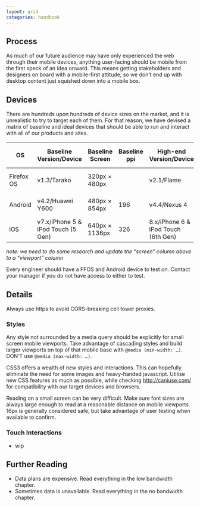 ```yaml
---
layout: grid
categories: handbook
---
```


## Process
As much of our future audience may have only experienced the web through their
mobile devices, anything user-facing should be mobile from the first speck of
an idea onward. This means getting stakeholders and designers on board with a
mobile-first attitude, so we don’t end up with desktop content just squished
down into a mobile box.

## Devices

There are hundreds upon hundreds of device sizes on the market, and it is
unrealistic to try to target each of them. For that reason, we have devised a
matrix of baseline and ideal devices that should be able to run and interact
with all of our products and sites.


|     OS     |      Baseline Version/Device       | Baseline Screen | Baseline ppi |      High-end Version/Device        | High-End Screen | High-end ppi |
|------------|------------------------------------|-----------------|--------------|-------------------------------------|-----------------|--------------|
| Firefox OS |             v1.3/Tarako            |  320px × 480px  |              |             v2.1/Flame              |  480px × 854px  |      163     |
|   Android  |          v4.2/Huawei Y600          |  480px × 854px  |     196      |            v4.4/Nexus 4             |  768px × 1280px |      318     |
|    iOS     | v7.x/iPhone 5 & iPod Touch (5 Gen) | 640px × 1136px  |     326      | 8.x/iPhone 6 & iPod Touch (6th Gen) |  640px × 1136px |      326     |

*note: we need to do some research and update the “screen” column above to a
“viewport” column*

Every engineer should have a FFOS and Android device to test on. Contact your
manager if you do not have access to either to test.

## Details

Always use https to avoid CORS-breaking cell tower proxies.

### Styles

Any style not surrounded by a media query should be explicitly for small screen
mobile viewports. Take advantage of cascading styles and build larger viewports
on top of that mobile base with `@media (min-width: …)`. DON’T use
`@media (max-width: …)`.

CSS3 offers a wealth of new styles and interactions. This can hopefully
eliminate the need for some images and heavy-handed javascript. Utilise new CSS
features as much as possible, while checking <http://caniuse.com/> for
compatibility with our target devices and browsers.

Reading on a small screen can be very difficult. Make sure font sizes are always
large enough to read at a reasonable distance on mobile viewports. 16px is
generally considered safe, but take advantage of user testing when available to
confirm.

### Touch Interactions

- wip

## Further Reading
- Data plans are expensive. Read everything in the low bandwidth chapter.
- Sometimes data is unavailable. Read everything in the no bandwidth chapter.
